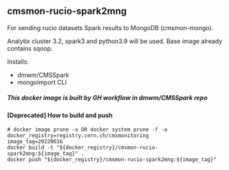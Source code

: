 ## cmsmon-rucio-spark2mng

For sending rucio datasets Spark results to MongoDB (cmsmon-mongo).

Analytix cluster 3.2, spark3 and python3.9 will be used. Base image already contains sqoop.

Installs:

- dmwm/CMSSpark
- mongoimport CLI

##### This docker image is built by GH workflow in dmwm/CMSSpark repo

#### [Deprecated] How to build and push

```shell
# docker image prune -a OR docker system prune -f -a
docker_registry=registry.cern.ch/cmsmonitoring
image_tag=20220616
docker build -t "${docker_registry}/cmsmon-rucio-spark2mng:${image_tag}" .
docker push "${docker_registry}/cmsmon-rucio-spark2mng:${image_tag}"
```
